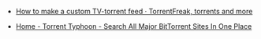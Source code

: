 
- [How to make a custom TV-torrent feed · TorrentFreak, torrents and more](/2006/03/how-to-make-a-custom-tv-torrent-feed-torrentfreak-torrents-and-more/)

- [Home - Torrent Typhoon - Search All Major BitTorrent Sites In One Place](/2005/05/home-torrent-typhoon-search-all-major-bittorrent-sites-in-one-place/)
